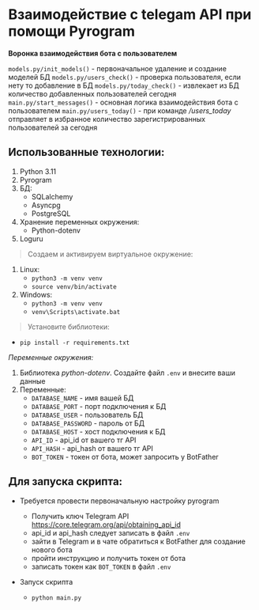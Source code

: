 # Взаимодействие с telegam API при помощи Pyrogram

**Воронка взаимодействия бота с пользователем**

`models.py/init_models()` - первоначальное удаление и создание моделей БД
`models.py/users_check()` - проверка пользователя, если нету то добавление в БД
`models.py/today_check()` - извлекает из БД количество добавленных пользователей сегодня
`main.py/start_messages()` - основная логика взаимодействия бота с пользователем
`main.py/users_today()` - при команде */users_today* отправляет в избранное 
количество зарегистрированных пользователей за сегодня

## Использованные технологии:

1. Python 3.11
2. Pyrogram
3. БД:
   - SQLalchemy
   - Asyncpg
   - PostgreSQL
4. Хранение переменных окружения:
   - Python-dotenv
5. Loguru

> Создаем и активируем виртуальное окружение:
1. Linux:
   - `python3 -m venv venv`
   - `source venv/bin/activate`
2. Windows:
   - `python3 -m venv venv`
   - `venv\Scripts\activate.bat`

> Установите библиотеки:
- `pip install -r requirements.txt`

*Переменные окружения:*
1. Библиотека *python-dotenv*. Создайте файл `.env` и внесите ваши данные 
2. Переменные:
    - `DATABASE_NAME` - имя вашей БД
    - `DATABASE_PORT` - порт подключения к БД
    - `DATABASE_USER` - пользователь БД
    - `DATABASE_PASSWORD` - пароль от БД
    - `DATABASE_HOST` - хост подключения к БД
    - `API_ID` - api_id от вашего тг API
    - `API_HASH` - api_hash от вашего тг API
    - `BOT_TOKEN` - токен от бота, может запросить у BotFather

## Для запуска скрипта:

- Требуется провести первоначальную настройку pyrogram
    - Получить ключ Telegram API https://core.telegram.org/api/obtaining_api_id
    - api_id и api_hash следует записать в файл `.env`
    - зайти в Telegram и в чате обратиться к BotFather для создание нового бота
    - пройти инструкцию и получить токен от бота
    - записать токен как `BOT_TOKEN` в файл `.env`

- Запуск скрипта 
   - `python main.py`

